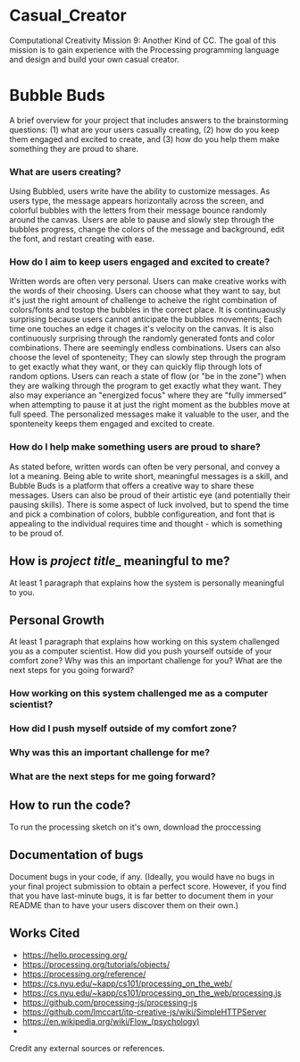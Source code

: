 # Casual_Creator
Computational Creativity Mission 9: Another Kind of CC. The goal of this mission is to gain experience with the Processing programming language and design and build your own casual creator.
# Bubble Buds

A brief overview for your project that includes answers to the brainstorming questions: (1) what are your users casually creating, (2) how do you keep them engaged and excited to create, and (3) how do you help them make something they are proud to share.
### What are users creating?
Using Bubbled, users write have the ability to customize messages. As users type, the message appears horizontally across the screen, and colorful bubbles with the letters from their message bounce randomly around the canvas. Users are able to pause and slowly step through the bubbles progress, change the colors of the message and background, edit the font, and restart creating with ease. 

### How do I aim to keep users engaged and excited to create?
Written words are often very personal. Users can make creative works with the words of their choosing. Users can choose what they want to say, but it's just the right amount of challenge to acheive the right combination of colors/fonts and tostop the bubbles in the correct place. It is continuaously surprising because users cannot anticipate the bubbles movements; Each time one touches an edge it chages it's velocity on the canvas. It is also continuously surprising through the randomly generated fonts and color combinations. There are seemingly endless combinations. Users can also choose the level of sponteneity; They can slowly step through the program to get exactly what they want, or they can quickly flip through lots of random options. Users can reach a state of flow (or "be in the zone") when they are walking through the program to get exactly what they want. They also may experiance an "energized focus" where they are "fully immersed" when attempting to pause it at just the right moment as the bubbles move at full speed. The personalized messages make it valuable to the user, and the sponteneity keeps them engaged and excited to create.

### How do I help make something users are proud to share?
As stated before, written words can often be very personal, and convey a lot a meaning. Being able to write short, meaningful messages is a skill, and Bubble Buds is a platform that offers a creative way to share these messages. Users can also be proud of their artistic eye (and potentially their pausing skills). There is some aspect of luck involved, but to spend the time and pick a combination of colors, bubble configureation, and font that is appealing to the individual requires time and thought - which is something to be proud of. 


## How is ___project title____ meaningful to me?


At least 1 paragraph that explains how the system is personally meaningful to you.


## Personal Growth
At least 1 paragraph that explains how working on this system challenged you as a computer scientist. How did you push yourself outside of your comfort zone? Why was this an important challenge for you? What are the next steps for you going forward?

### How working on this system challenged me as a computer scientist?

### How did I push myself outside of my comfort zone? 

### Why was this an important challenge for me? 

### What are the next steps for me going forward?

## How to run the code?
To run the processing sketch on it's own, download the proccessing 

## Documentation of bugs
Document bugs in your code, if any. (Ideally, you would have no bugs in your final project submission to obtain a perfect score. However, if you find that you have last-minute bugs, it is far better to document them in your README than to have your users discover them on their own.)

## Works Cited
- https://hello.processing.org/
- https://processing.org/tutorials/objects/
- https://processing.org/reference/ 
- https://cs.nyu.edu/~kapp/cs101/processing_on_the_web/ 
- https://cs.nyu.edu/~kapp/cs101/processing_on_the_web/processing.js 
- https://github.com/processing-js/processing-js 
- https://github.com/lmccart/itp-creative-js/wiki/SimpleHTTPServer
- https://en.wikipedia.org/wiki/Flow_(psychology) 
- 
Credit any external sources or references.






